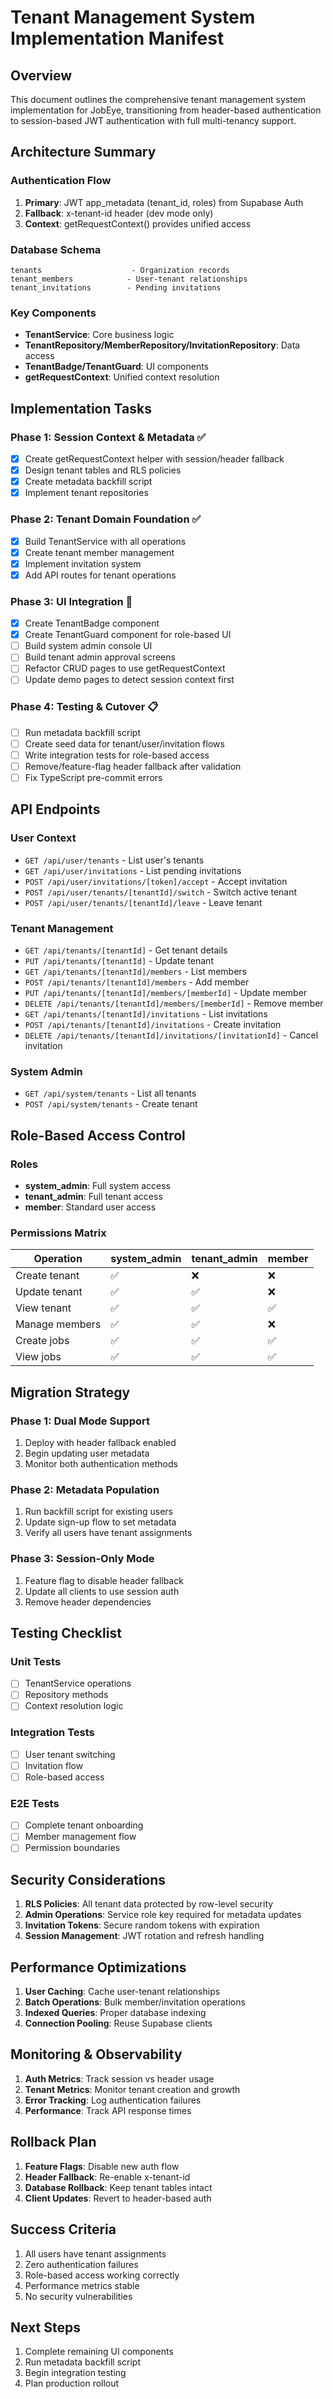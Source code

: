 # Tenant Management System Implementation Manifest

## Overview
This document outlines the comprehensive tenant management system implementation for JobEye, transitioning from header-based authentication to session-based JWT authentication with full multi-tenancy support.

## Architecture Summary

### Authentication Flow
1. **Primary**: JWT app_metadata (tenant_id, roles) from Supabase Auth
2. **Fallback**: x-tenant-id header (dev mode only)
3. **Context**: getRequestContext() provides unified access

### Database Schema
```
tenants                    - Organization records
tenant_members            - User-tenant relationships
tenant_invitations        - Pending invitations
```

### Key Components
- **TenantService**: Core business logic
- **TenantRepository/MemberRepository/InvitationRepository**: Data access
- **TenantBadge/TenantGuard**: UI components
- **getRequestContext**: Unified context resolution

## Implementation Tasks

### Phase 1: Session Context & Metadata ✅
- [x] Create getRequestContext helper with session/header fallback
- [x] Design tenant tables and RLS policies
- [x] Create metadata backfill script
- [x] Implement tenant repositories

### Phase 2: Tenant Domain Foundation ✅
- [x] Build TenantService with all operations
- [x] Create tenant member management
- [x] Implement invitation system
- [x] Add API routes for tenant operations

### Phase 3: UI Integration 🚧
- [x] Create TenantBadge component
- [x] Create TenantGuard component for role-based UI
- [ ] Build system admin console UI
- [ ] Build tenant admin approval screens
- [ ] Refactor CRUD pages to use getRequestContext
- [ ] Update demo pages to detect session context first

### Phase 4: Testing & Cutover 📋
- [ ] Run metadata backfill script
- [ ] Create seed data for tenant/user/invitation flows
- [ ] Write integration tests for role-based access
- [ ] Remove/feature-flag header fallback after validation
- [ ] Fix TypeScript pre-commit errors

## API Endpoints

### User Context
- `GET /api/user/tenants` - List user's tenants
- `GET /api/user/invitations` - List pending invitations
- `POST /api/user/invitations/[token]/accept` - Accept invitation
- `POST /api/user/tenants/[tenantId]/switch` - Switch active tenant
- `POST /api/user/tenants/[tenantId]/leave` - Leave tenant

### Tenant Management
- `GET /api/tenants/[tenantId]` - Get tenant details
- `PUT /api/tenants/[tenantId]` - Update tenant
- `GET /api/tenants/[tenantId]/members` - List members
- `POST /api/tenants/[tenantId]/members` - Add member
- `PUT /api/tenants/[tenantId]/members/[memberId]` - Update member
- `DELETE /api/tenants/[tenantId]/members/[memberId]` - Remove member
- `GET /api/tenants/[tenantId]/invitations` - List invitations
- `POST /api/tenants/[tenantId]/invitations` - Create invitation
- `DELETE /api/tenants/[tenantId]/invitations/[invitationId]` - Cancel invitation

### System Admin
- `GET /api/system/tenants` - List all tenants
- `POST /api/system/tenants` - Create tenant

## Role-Based Access Control

### Roles
- **system_admin**: Full system access
- **tenant_admin**: Full tenant access
- **member**: Standard user access

### Permissions Matrix
| Operation | system_admin | tenant_admin | member |
|-----------|--------------|--------------|---------|
| Create tenant | ✅ | ❌ | ❌ |
| Update tenant | ✅ | ✅ | ❌ |
| View tenant | ✅ | ✅ | ✅ |
| Manage members | ✅ | ✅ | ❌ |
| Create jobs | ✅ | ✅ | ✅ |
| View jobs | ✅ | ✅ | ✅ |

## Migration Strategy

### Phase 1: Dual Mode Support
1. Deploy with header fallback enabled
2. Begin updating user metadata
3. Monitor both authentication methods

### Phase 2: Metadata Population
1. Run backfill script for existing users
2. Update sign-up flow to set metadata
3. Verify all users have tenant assignments

### Phase 3: Session-Only Mode
1. Feature flag to disable header fallback
2. Update all clients to use session auth
3. Remove header dependencies

## Testing Checklist

### Unit Tests
- [ ] TenantService operations
- [ ] Repository methods
- [ ] Context resolution logic

### Integration Tests
- [ ] User tenant switching
- [ ] Invitation flow
- [ ] Role-based access

### E2E Tests
- [ ] Complete tenant onboarding
- [ ] Member management flow
- [ ] Permission boundaries

## Security Considerations

1. **RLS Policies**: All tenant data protected by row-level security
2. **Admin Operations**: Service role key required for metadata updates
3. **Invitation Tokens**: Secure random tokens with expiration
4. **Session Management**: JWT rotation and refresh handling

## Performance Optimizations

1. **User Caching**: Cache user-tenant relationships
2. **Batch Operations**: Bulk member/invitation operations
3. **Indexed Queries**: Proper database indexing
4. **Connection Pooling**: Reuse Supabase clients

## Monitoring & Observability

1. **Auth Metrics**: Track session vs header usage
2. **Tenant Metrics**: Monitor tenant creation and growth
3. **Error Tracking**: Log authentication failures
4. **Performance**: Track API response times

## Rollback Plan

1. **Feature Flags**: Disable new auth flow
2. **Header Fallback**: Re-enable x-tenant-id
3. **Database Rollback**: Keep tenant tables intact
4. **Client Updates**: Revert to header-based auth

## Success Criteria

1. All users have tenant assignments
2. Zero authentication failures
3. Role-based access working correctly
4. Performance metrics stable
5. No security vulnerabilities

## Next Steps

1. Complete remaining UI components
2. Run metadata backfill script
3. Begin integration testing
4. Plan production rollout